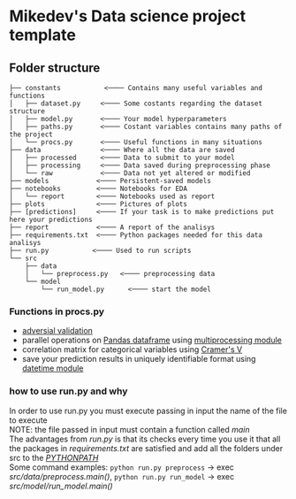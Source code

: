 # Mikedev's Data science project template

## Folder structure
    ├── constants           <──── Contains many useful variables and functions
    │   ├── dataset.py     <──── Some costants regarding the dataset structure
    │   ├── model.py       <──── Your model hyperparameters
    │   ├── paths.py       <──── Costant variables contains many paths of the project 
    │   └── procs.py       <──── Useful functions in many situations
    ├── data               <──── Where all the data are saved
    │   ├── processed      <──── Data to submit to your model
    │   ├── processing     <──── Data saved during preprocessing phase
    │   └── raw            <──── Data not yet altered or modified 
    ├── models            <──── Persistent-saved models
    ├── notebooks         <──── Notebooks for EDA
    │   └── report        <──── Notebooks used as report
    ├── plots             <──── Pictures of plots
    ├── [predictions]     <──── If your task is to make predictions put here your predictions
    ├── report            <──── A report of the analisys
    ├── requirements.txt  <──── Python packages needed for this data analisys
    ├── run.py           <──── Used to run scripts
    └── src
        ├── data
        │   └── preprocess.py   <──── preprocessing data
        └── model
            └── run_model.py      <──── start the model
            
### Functions in procs.py

- [adversial validation](http://manishbarnwal.com/blog/2017/02/15/introduction_to_adversarial_validation/)
- parallel operations on [Pandas dataframe](https://pandas.pydata.org/pandas-docs/stable/generated/pandas.DataFrame.html) using [multiprocessing module](https://docs.python.org/3.6/library/multiprocessing.html)
- correlation matrix for categorical variables using [Cramer's V](https://en.wikipedia.org/wiki/Cram%C3%A9r%27s_V)
- save your prediction results in uniquely identifiable format using [datetime module](https://docs.python.org/3.6/library/datetime.html)


### how to use run.py and why
In order to use run.py you must execute passing in input the name of the file to execute<br>
NOTE: the file passed in input must contain a function called _main_<br>
The advantages from _run.py_ is that its checks every time you use it that all the packages in _requirements.txt_ are satisfied
and add all the folders under src to the [_PYTHONPATH_](https://docs.python.org/3/using/cmdline.html#envvar-PYTHONPATH) <br>
Some command examples:
`python run.py preprocess` -> exec _src/data/preprocess.main()_, `python run.py run_model` -> exec _src/model/run_model.main()_